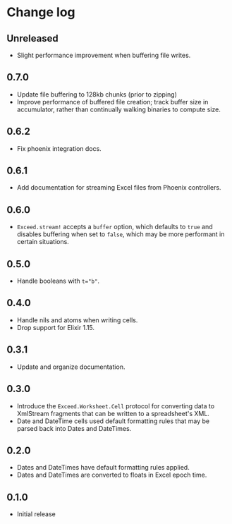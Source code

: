 # Change log

## Unreleased

- Slight performance improvement when buffering file writes.

## 0.7.0

- Update file buffering to 128kb chunks (prior to zipping)
- Improve performance of buffered file creation; track buffer size in accumulator, rather than continually
  walking binaries to compute size.

## 0.6.2

- Fix phoenix integration docs.

## 0.6.1

- Add documentation for streaming Excel files from Phoenix controllers.

## 0.6.0

- `Exceed.stream!` accepts a `buffer` option, which defaults to `true` and disables buffering when set to `false`,
  which may be more performant in certain situations.

## 0.5.0

- Handle booleans with `t="b"`.

## 0.4.0

- Handle nils and atoms when writing cells.
- Drop support for Elixir 1.15.

## 0.3.1

- Update and organize documentation.

## 0.3.0

- Introduce the `Exceed.Worksheet.Cell` protocol for converting data
  to XmlStream fragments that can be written to a spreadsheet's XML.
- Date and DateTime cells used default formatting rules that may be
  parsed back into Dates and DateTimes.

## 0.2.0

- Dates and DateTimes have default formatting rules applied.
- Dates and DateTimes are converted to floats in Excel epoch time.

## 0.1.0

- Initial release
